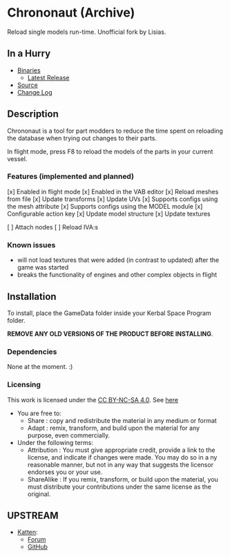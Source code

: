 # Chrononaut (Archive)

Reload single models run-time. Unofficial fork by Lisias.


## In a Hurry

* [Binaries](./Archive)
	* [Latest Release](https://github.com/net-lisias-kspu/Chrononaut/releases)
* [Source](https://github.com/net-lisias-kspu/Chrononaut)
* [Change Log](./CHANGE_LOG.md)


## Description

Chrononaut is a tool for part modders to reduce the time spent on reloading the database when trying out changes to their parts.

In flight mode, press F8 to reload the models of the parts in your current vessel. 

### Features (implemented and planned)

[x] Enabled in flight mode
[x] Enabled in the VAB editor
[x] Reload meshes from file
[x] Update transforms 
[x] Update UVs
[x] Supports configs using the mesh attribute
[x] Supports configs using the MODEL module
[x] Configurable action key
[x] Update model structure 
[x] Update textures

[  ] Attach nodes
[  ] Reload IVA:s

### Known issues

* will not load textures that were added (in contrast to updated) after the game was started
* breaks the functionality of engines and other complex objects in flight


## Installation

To install, place the GameData folder inside your Kerbal Space Program folder.

**REMOVE ANY OLD VERSIONS OF THE PRODUCT BEFORE INSTALLING**.

### Dependencies
<!--
* Hard Dependencies
	* [KSP API Extensions/L](https://github.com/net-lisias-ksp/KSPAPIExtensions) 2.0 or newer
-->
None at the moment. :)

### Licensing
This work is licensed under the [CC BY-NC-SA 4.0](https://creativecommons.org/licenses/by-nc-sa/4.0/legalcode). See [here](./LICENSE)

+ You are free to:
	- Share : copy and redistribute the material in any medium or format
	- Adapt : remix, transform, and build upon the material for any purpose, even commercially.
+ Under the following terms:
	- Attribution : You must give appropriate credit, provide a link to the license, and indicate if changes were made. You may do so in a ny reasonable manner, but not in any way that suggests the licensor endorses you or your use.
	- ShareAlike : If you remix, transform, or build upon the material, you must distribute your contributions under the same license as the original.


## UPSTREAM

* [Katten](https://forum.kerbalspaceprogram.com/index.php?/profile/180392-katten/):
	+ [Forum](https://forum.kerbalspaceprogram.com/index.php?/topic/173015-142-chrononaut-v041-part-mod-tool/)
	+ [GitHub](https://github.com/KSPKatten/Chrononaut)
